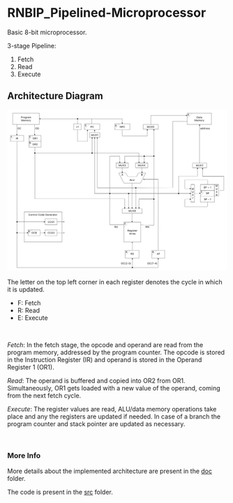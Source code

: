 # RNBIP_Pipelined-Microprocessor

Basic 8-bit microprocessor.

3-stage Pipeline:
1. Fetch
2. Read
3. Execute

## Architecture Diagram
![RNBIP](doc/Architecture.png)

The letter on the top left corner in each register denotes the cycle in which it is updated.
- F: Fetch
- R: Read
- E: Execute

<br/>

_Fetch_: In the fetch stage, the opcode and operand are read from the program memory, addressed by the program counter. The opcode is stored in the Instruction Register (IR) and operand is stored in the Operand Register 1 (OR1).

_Read_: The operand is buffered and copied into OR2 from OR1. Simultaneously, OR1 gets loaded with a new value of the operand, coming from the next fetch cycle.

_Execute_: The register values are read, ALU/data memory operations take place and any the registers are updated if needed. In case of a branch the program counter and stack pointer are updated as necessary.

<br/>

### More Info
More details about the implemented architecture are present in the [doc](doc) folder.

The code is present in the [src](src) folder.
